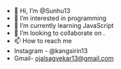 - 👋 Hi, I’m @Sunhu13
- 👀 I’m interested in programming 
- 🌱 I’m currently learning JavaScript 
- 💞️ I’m looking to collaborate on .
- 📫 How to reach me 
- Instagram - @kangsirin13
- Gmail- ojalsagvekar13@gmail.com

<!---
Sunhu13/Sunhu13 is a ✨ special ✨ repository because its `README.md` (this file) appears on your GitHub profile.
You can click the Preview link to take a look at your changes.
--->

